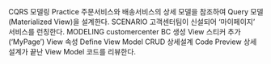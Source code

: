 
CQRS 모델링 Practice
주문서비스와 배송서비스의 상세 모델을 참조하여 Query 모델(Materialized View)을 설계한다.
SCENARIO
고객센터팀이 신설되어 ‘마이페이지’ 서비스를 런칭한다.
MODELING
customercenter BC 생성
View 스티커 추가(‘MyPage’)
View 속성 Define
View Model CRUD 상세설계
Code Preview
상세 설계가 끝난 View Model 코드를 리뷰한다.
